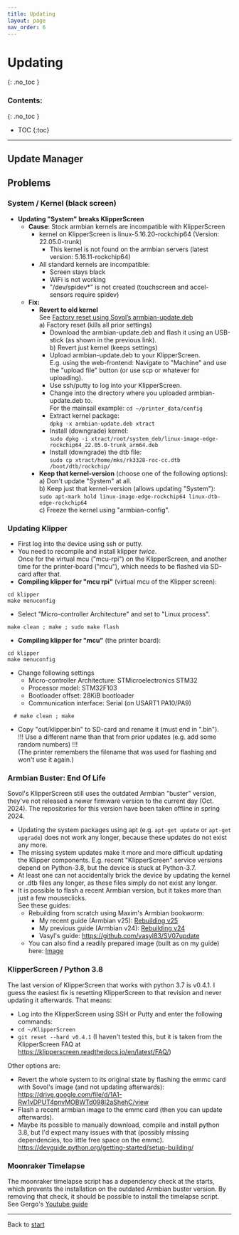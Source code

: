 ```yaml
---
title: Updating
layout: page
nav_order: 6
---
```

# Updating
{: .no_toc }
### Contents:
{: .no_toc }
- TOC
{:toc}
----

<!-- See also: <https://github.com/3DPrintDemon/How-to-Update-Sovol-Klipper-Screen-To-Latest-Klipper-SV06-and-SV07 -->

## Update Manager

## Problems

### System / Kernel (black screen)

- **Updating "System" breaks KlipperScreen**  
  - **Cause**: Stock armbian kernels are incompatible with KlipperScreen
    - kernel on KlipperScreen is linux-5.16.20-rockchip64 (Version: 22.05.0-trunk)
      - This kernel is not found on the armbian servers (latest version: 5.16.11-rockchip64)
    - All standard kernels are incompatible:
      - Screen stays black
      - WiFi is not working
      - "/dev/spidev*" is not created (touchscreen and accel-sensors require spidev)
  - **Fix:**
    - **Revert to old kernel**  
      See [Factory reset using Sovol’s armbian-update.deb](bootloop.html#factory-reset-using-sovols-armbian-updatedeb)  
      a) Factory reset (kills all prior settings)  
         - Download the armbian-update.deb and flash it using an USB-stick (as shown in the previous link).  
      b) Revert just kernel (keeps settings)  
         - Upload armbian-update.deb to your KlipperScreen.  
           E.g. using the web-frontend: Navigate to "Machine" and use the "upload file" button (or use scp or whatever for uploading).
         - Use ssh/putty to log into your KlipperScreen.
         - Change into the directory where you uploaded armbian-update.deb to.  
           For the mainsail example: `cd ~/printer_data/config`
         - Extract kernel package:  
	   `dpkg -x armbian-update.deb xtract`
         - Install (downgrade) kernel:  
	   `sudo dpkg -i xtract/root/system_deb/linux-image-edge-rockchip64_22.05.0-trunk_arm64.deb`
         - Install (downgrade) the dtb file:  
	   `sudo cp xtract/home/mks/rk3328-roc-cc.dtb /boot/dtb/rockchip/`
    - **Keep that kernel-version** (choose one of the following options):  
      a) Don't update "System" at all.  
      b) Keep just that kernel-version (allows updating "System"):  
         `sudo apt-mark hold linux-image-edge-rockchip64 linux-dtb-edge-rockchip64`  
      c) Freeze the kernel using "armbian-config".  

### Updating Klipper
- First log into the device using ssh or putty.
- You need to recompile and install klipper *twice*.  
  Once for the virtual mcu ("mcu-rpi") on the KlipperScreen, and another time for the printer-board ("mcu"), which needs to be flashed via SD-card after that.
- **Compiling klipper for "mcu rpi"** (virtual mcu of the Klipper screen):
```
cd klipper
make menuconfig
```
  - Select "Micro-controller Architecture" and set to "Linux process".
```
make clean ; make ; sudo make flash
```

- **Compiling klipper for "mcu"** (the printer board):
```
cd klipper
make menuconfig
```
  - Change following settings
    * Micro-controller Architecture: STMicroelectronics STM32
    * Processor model: STM32F103
    * Bootloader offset: 28KiB bootloader
    * Communication interface: Serial (on USART1 PA10/PA9)
```
  # make clean ; make
```
  - Copy "out/klipper.bin" to SD-card and rename it (must end in ".bin").  
    !!! Use a different name than that from prior updates (e.g. add some random numbers) !!!  
    (The printer remembers the filename that was used for flashing and won't use it again.)


### Armbian Buster: End Of Life
Sovol's KlipperScreen still uses the outdated Armbian "buster" version, they've not released a newer firmware version to the current day (Oct. 2024).
The repositories for this version have been taken offline in spring 2024.
  * Updating the system packages using apt (e.g. `apt-get update` or `apt-get upgrade`) does not work any longer, because these updates do not exist any more.
  * The missing system updates make it more and more difficult updating the Klipper components. E.g. recent "KlipperScreen" service versions depend on Python-3.8, but the device is stuck at Python-3.7.
  * At least one can not accidentally brick the device by updating the kernel or .dtb files any longer, as these files simply do not exist any longer.
  * It is possible to flash a recent Armbian version, but it takes more than just a few mouseclicks.  
     See these guides:
    * Rebuilding from scratch using Maxim's Armbian bookworm:
      * My recent guide (Armbian v25): [Rebuilding v25](armbian-mainline-setup.html)
      * My previous guide (Armbian v24): [Rebuilding v24](rebuilding.html)
      * Vasyl's guide: <https://github.com/vasyl83/SV07update>
    * You can also find a readily prepared image (built as on my guide) here: [Image](image.html)


### KlipperScreen / Python 3.8
The last version of KlipperScreen that works with python 3.7 is v0.4.1.
I guess the easiest fix is resetting KlipperScreen to that revision and never updating it afterwards. That means:
  * Log into the KlipperScreen using SSH or Putty and enter the following commands:
  * `cd ~/KlipperScreen`
  * `git reset --hard v0.4.1`
(I haven't tested this, but it is taken from the KlipperScreen FAQ at <https://klipperscreen.readthedocs.io/en/latest/FAQ/>)

Other options are:
  * Revert the whole system to its original state by flashing the emmc card with Sovol's image (and not updating afterwards): <https://drive.google.com/file/d/1A1-Rw1vDPUT4pnvMOBWTd098l2aShehC/view>
  * Flash a recent armbian image to the emmc card (then you can update afterwards).
  * Maybe its possible to manually download, compile and install python 3.8, but I'd expect many issues with that (possibly missing dependencies, too little free space on the emmc). <https://devguide.python.org/getting-started/setup-building/>


### Moonraker Timelapse
The moonraker timelapse script has a dependency check at the starts, which prevents the installation on the outdated Armbian buster version.
By removing that check, it should be possible to install the timelapse script.
See Gergo's [Youtube guide](https://www.youtube.com/watch?v=86CFV_CbrvQ&t=457s)


----
Back to [start](index.html)
